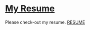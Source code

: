 # [My Resume](https://ronstorm.github.io/)

Please check-out my resume. [RESUME](https://ronstorm.github.io/)
